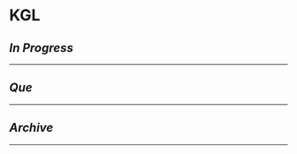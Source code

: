 # KGL

## *In Progress*

--------------------

## *Que*

-----------------------------------
## *Archive*

-----------------------------------

